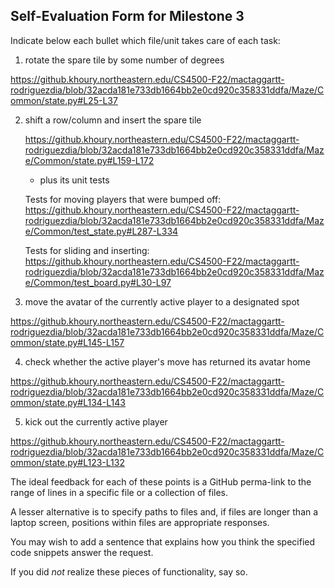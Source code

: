 ## Self-Evaluation Form for Milestone 3

Indicate below each bullet which file/unit takes care of each task:

1. rotate the spare tile by some number of degrees

https://github.khoury.northeastern.edu/CS4500-F22/mactaggartt-rodriguezdia/blob/32acda181e733db1664bb2e0cd920c358331ddfa/Maze/Common/state.py#L25-L37

2. shift a row/column and insert the spare tile

   https://github.khoury.northeastern.edu/CS4500-F22/mactaggartt-rodriguezdia/blob/32acda181e733db1664bb2e0cd920c358331ddfa/Maze/Common/state.py#L159-L172   

   - plus its unit tests

   Tests for moving players that were bumped off: https://github.khoury.northeastern.edu/CS4500-F22/mactaggartt-rodriguezdia/blob/32acda181e733db1664bb2e0cd920c358331ddfa/Maze/Common/test_state.py#L287-L334

   Tests for sliding and inserting: https://github.khoury.northeastern.edu/CS4500-F22/mactaggartt-rodriguezdia/blob/32acda181e733db1664bb2e0cd920c358331ddfa/Maze/Common/test_board.py#L30-L97
   
3. move the avatar of the currently active player to a designated spot

https://github.khoury.northeastern.edu/CS4500-F22/mactaggartt-rodriguezdia/blob/32acda181e733db1664bb2e0cd920c358331ddfa/Maze/Common/state.py#L145-L157

4. check whether the active player's move has returned its avatar home

https://github.khoury.northeastern.edu/CS4500-F22/mactaggartt-rodriguezdia/blob/32acda181e733db1664bb2e0cd920c358331ddfa/Maze/Common/state.py#L134-L143

5. kick out the currently active player

https://github.khoury.northeastern.edu/CS4500-F22/mactaggartt-rodriguezdia/blob/32acda181e733db1664bb2e0cd920c358331ddfa/Maze/Common/state.py#L123-L132

The ideal feedback for each of these points is a GitHub
perma-link to the range of lines in a specific file or a collection of
files.

A lesser alternative is to specify paths to files and, if files are
longer than a laptop screen, positions within files are appropriate
responses.

You may wish to add a sentence that explains how you think the
specified code snippets answer the request.

If you did *not* realize these pieces of functionality, say so.

